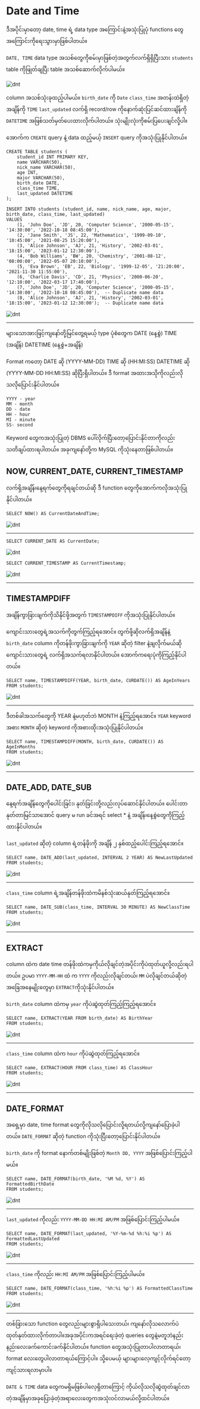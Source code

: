 # Date and Time

ဒီအပိုင်းမှာတော့ date, time ရဲ့ data type အကြောင်းနဲ့အသုံးပြုပုံ functions တွေအကြောင်းကိုရေးသွားမှာဖြစ်ပါတယ်။

`DATE, TIME` data type အသစ်တွေကိုစမ်းမှာဖြစ်တဲ့အတွက်လက်ရှိရှိပြီးသား `students` table ကိုဖြုတ်ချပြီး table အသစ်ဆောက်လိုက်ပါမယ်။ 

![dnt](https://raw.githubusercontent.com/HlaingTinHtun/SQL-101/main/assets/queries/dnt/dnt1.png)

column အသစ်သုံးခုထည့်ပါမယ်။
`birth_date` ကို `Date`
`class_time` အတန်းထဲရှိတဲ့အချိန်ကို `TIME`
`last_updated` လက်ရှိ record/row ကိုနောက်ဆုံးပြင်ဆင်ထားချိန်ကို `DATETIME`
အဖြစ်သတ်မှတ်ပေးထားလိုက်ပါတယ်။ သုံးမျိုးလုံးကိုစမ်းပြပေးချင်လို့ပါ။

အောက်က `CREATE` query နဲ့ data ထည့်မယ့် `INSERT` query ကိုအသုံးပြုနိုင်ပါတယ်။

```
CREATE TABLE students (
    student_id INT PRIMARY KEY,
    name VARCHAR(50),
    nick_name VARCHAR(50),
    age INT,
    major VARCHAR(50),
    birth_date DATE,
    class_time TIME,
    last_updated DATETIME
);
```

```
INSERT INTO students (student_id, name, nick_name, age, major, birth_date, class_time, last_updated)
VALUES
    (1, 'John Doe', 'JD', 20, 'Computer Science', '2000-05-15', '14:30:00', '2022-10-18 08:45:00'),
    (2, 'Jane Smith', 'JS', 22, 'Mathematics', '1999-09-10', '10:45:00', '2021-08-25 15:20:00'),
    (3, 'Alice Johnson', 'AJ', 21, 'History', '2002-03-01', '18:15:00', '2023-01-12 12:30:00'),
    (4, 'Bob Williams', 'BW', 20, 'Chemistry', '2001-08-12', '08:00:00', '2022-05-07 20:10:00'),
    (5, 'Eva Brown', 'EB', 22, 'Biology', '1999-12-05', '21:20:00', '2021-11-30 11:55:00'),
    (6, 'Charlie Davis', 'CD', 21, 'Physics', '2000-06-20', '12:10:00', '2022-03-17 17:40:00'),
    (7, 'John Doe', 'JD', 20, 'Computer Science', '2000-05-15', '14:30:00', '2022-10-18 08:45:00'),  -- Duplicate name data
    (8, 'Alice Johnson', 'AJ', 21, 'History', '2002-03-01', '18:15:00', '2023-01-12 12:30:00');  -- Duplicate name data
```
![dnt](https://raw.githubusercontent.com/HlaingTinHtun/SQL-101/main/assets/queries/dnt/dnt2.png)

---


များသောအားဖြင့်ကျနော်တို့မြင်တွေ့ရမယ့် type ပုံစံတွေက
DATE (နေ့စွဲ)
TIME (အချိန်)
DATETIME (နေ့စွဲ+အချိန်)

Format ကတော့
DATE ဆို (YYYY-MM-DD)
TIME ဆို (HH:MI:SS)
DATETIME ဆို (YYYY-MM-DD HH:MI:SS) ဆိုပြီးရှိပါတယ်။
ဒီ format အထားအသိုကိုလည်းလိုသလိုပြောင်းနိုင်ပါတယ်။ 
```
YYYY - year
MM - month
DD - date
HH - hour
MI - minute
SS- second
```

Keyword တွေကအသုံးပြုတဲ့ DBMS ပေါ်လိုက်ပြီးတော့ပြောင်းနိုင်တာကိုလည်းသတိချပ်ထားရပါတယ်။ အခုကျနော်တို့က MySQL ကိုသုံးနေတာဖြစ်ပါတယ်။

## NOW, CURRENT_DATE, CURRENT_TIMESTAMP

လက်ရှိအချိန်၊နေ့ရက်တွေကိုရချင်တယ်ဆို ဒီ function တွေကိုအောက်ကလိုအသုံးပြုနိုင်ပါတယ်။

```
SELECT NOW() AS CurrentDateAndTime;
```

![dnt](https://raw.githubusercontent.com/HlaingTinHtun/SQL-101/main/assets/queries/dnt/dnt3.png)

---
```
SELECT CURRENT_DATE AS CurrentDate;
```
![dnt](https://raw.githubusercontent.com/HlaingTinHtun/SQL-101/main/assets/queries/dnt/dnt4.png)

```
SELECT CURRENT_TIMESTAMP AS CurrentTimestamp;
```
![dnt](https://raw.githubusercontent.com/HlaingTinHtun/SQL-101/main/assets/queries/dnt/dnt5.png)

---

## TIMESTAMPDIFF

အချိန်ကွာခြားချက်ကိုသိနိုင်ဖို့အတွက် `TIMESTAMPDIFF` ကိုအသုံးပြုနိုင်ပါတယ်။


ကျောင်းသားတွေရဲ့အသက်ကိုတွက်ကြည့်ရအောင်။
တွက်ဖို့ဆိုလက်ရှိအချိန်နဲ့ `birth_date` column ကိုတန်ဖိုးကွာခြားချက်ကို `YEAR` ဆိုတဲ့ filter နဲ့ချလိုက်မယ်ဆိုကျောင်းသားတွေရဲ့ လက်ရှိအသက်ရလာနိုင်ပါတယ်။ အောက်ကရေးပုံကိုကြည့်နိုင်ပါတယ်။

```
SELECT name, TIMESTAMPDIFF(YEAR, birth_date, CURDATE()) AS AgeInYears
FROM students;
```
![dnt](https://raw.githubusercontent.com/HlaingTinHtun/SQL-101/main/assets/queries/dnt/dnt6.png)

---

ဒီတစ်ခါအသက်တွေကို YEAR နဲ့မဟုတ်ဘဲ  MONTH နဲ့ကြည့်ရအောင်။ `YEAR` keyword အစား `MONTH` ဆိုတဲ့ keyword ကိုအစားထိုးအသုံးပြုနိုင်ပါတယ်။

```
SELECT name, TIMESTAMPDIFF(MONTH, birth_date, CURDATE()) AS AgeInMonths
FROM students;
```

![dnt](https://raw.githubusercontent.com/HlaingTinHtun/SQL-101/main/assets/queries/dnt/dnt7.png)

---

## DATE_ADD, DATE_SUB

နေ့ရက်အချိန်တွေကိုပေါင်းခြင်း၊ နုတ်ခြင်းတို့လည်းလုပ်ဆောင်နိုင်ပါတယ်။
ပေါင်းတာနုတ်တာမြင်သာအောင် query မ run ခင်အရင် select * နဲ့ အချိန်၊နေ့စွဲတွေကိုကြည့်ထားနိုင်ပါတယ်။

`last_updated` ဆိုတဲ့ column ရဲ့တန်ဖိုးကို အချိန် ၂ နှစ်ထည့်ပေါင်းကြည့်ရအောင်။

```
SELECT name, DATE_ADD(last_updated, INTERVAL 2 YEAR) AS NewLastUpdated
FROM students;
```

![dnt](https://raw.githubusercontent.com/HlaingTinHtun/SQL-101/main/assets/queries/dnt/dnt8.png)

---

`class_time` column ရဲ့အချိန်တန်ဖိုးထဲကမိနစ်သုံးဆယ်နုတ်ကြည့်ရအောင်။

```
SELECT name, DATE_SUB(class_time, INTERVAL 30 MINUTE) AS NewClassTime
FROM students;
```

![dnt](https://raw.githubusercontent.com/HlaingTinHtun/SQL-101/main/assets/queries/dnt/dnt9.png)

---

## EXTRACT 

column ထဲက date time တန်ဖိုးထဲကမှကိုယ်လိုချင်တဲ့အပိုင်းကိုပဲထုတ်ယူလို့လည်းရပါတယ်။
ဥပမာ `YYYY-MM-HH` ထဲ က `YYYY` ကိုလည်းလိုချင်တယ်၊ `MM` ပဲလိုချင်တယ်ဆိုတဲ့အခြေအနေမျိုးတွေမှာ `EXTRACT`ကိုသုံးနိုင်ပါတယ်။

`birth_date` column ထဲကမှ `year` ကိုပဲဆွဲထုတ်ကြည့်ကြည့်ရအောင်။ 
```
SELECT name, EXTRACT(YEAR FROM birth_date) AS BirthYear
FROM students;
```

![dnt](https://raw.githubusercontent.com/HlaingTinHtun/SQL-101/main/assets/queries/dnt/dnt10.png)

---

`class_time` column ထဲက `hour` ကိုပဲဆွဲထုတ်ကြည့်ရအောင်။
```
SELECT name, EXTRACT(HOUR FROM class_time) AS ClassHour
FROM students;
```

![dnt](https://raw.githubusercontent.com/HlaingTinHtun/SQL-101/main/assets/queries/dnt/dnt11.png)

---

## DATE_FORMAT 

အရှေ့မှာ date, time format တွေကိုလိုသလိုပြောင်းလို့ရတယ်လို့ကျနော်ပြောခဲ့ပါတယ်။
`DATE_FORMAT` ဆိုတဲ့ function ကိုသုံးပြီးတော့ပြောင်းနိုင်ပါတယ်။

`birth_date` ကို format နောက်တစ်မျိုးဖြစ်တဲ့  `Month DD, YYYY` အဖြစ်ပြောင်းကြည့်ပါမယ်။
```
SELECT name, DATE_FORMAT(birth_date, '%M %d, %Y') AS FormattedBirthDate
FROM students;
```

![dnt](https://raw.githubusercontent.com/HlaingTinHtun/SQL-101/main/assets/queries/dnt/dnt12.png)

---

`last_updated` ကိုလည်း `YYYY-MM-DD HH:MI AM/PM` အဖြစ်ပြောင်းကြည့်ပါမယ်။

```
SELECT name, DATE_FORMAT(last_updated, '%Y-%m-%d %h:%i %p') AS FormattedLastUpdated
FROM students;
```

![dnt](https://raw.githubusercontent.com/HlaingTinHtun/SQL-101/main/assets/queries/dnt/dnt13.png)

---

`class_time` ကိုလည်း `HH:MI AM/PM` အဖြစ်ပြောင်းကြည့်ပါမယ်။

```
SELECT name, DATE_FORMAT(class_time, '%h:%i %p') AS FormattedClassTime
FROM students;
```

![dnt](https://raw.githubusercontent.com/HlaingTinHtun/SQL-101/main/assets/queries/dnt/dnt14.png)

---

တစ်ခြားသော function တွေလည်းများစွာရှိပါသေးတယ်၊ ကျနော်လိုသလောက်ပဲထုတ်နုတ်ထားလိုက်တာပါ။အခုအပိုင်းကအရင်ရေးခဲ့တဲ့ queries တွေနဲ့မတူဘဲနည်းနည်းလေးခက်ကောင်းခက်နိုင်ပါတယ်။ function တွေအသုံးပြုတာပါလာတာရယ်၊ format လေးတွေပါလာတာရယ်ကြောင့်ပါ။ သို့ပေမယ့် များများလေ့ကျင့်လိုက်ရင်တော့ကျင့်သားရလာမှာပါ။ 

`DATE & TIME` data တွေကမရှိမဖြစ်ပါလေ့ရှိတာကြောင့် ကိုယ်လိုသလိုဆွဲထုတ်ချင်လာတဲ့အချိန်မှာအခုပြောခဲ့တဲ့အရာလေးတွေကအသုံးဝင်လာမယ်လို့ထင်ပါတယ်။
